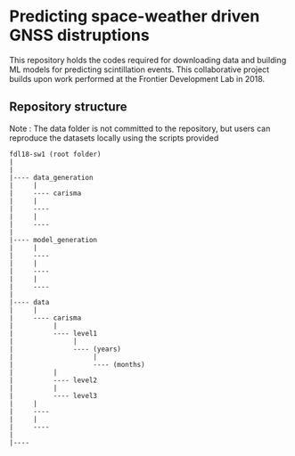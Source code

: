 # Predicting space-weather driven GNSS distruptions 

This repository holds the codes required for downloading data and building ML models for predicting scintillation events. This collaborative project builds upon work performed at the Frontier Development Lab in 2018.

## Repository structure
Note : The data folder is not committed to the repository, but users can reproduce the datasets locally using the scripts provided

```
fdl18-sw1 (root folder)
| 
| 
|---- data_generation
|     | 
|     ---- carisma
|     | 
|     ----
|     | 
|     ----
| 
|---- model_generation
|     | 
|     ----
|     | 
|     ----
|     | 
|     ----
| 
|---- data
|     | 
|     ---- carisma
|          | 
|          ---- level1
|               | 
|               ---- (years)
|                    | 
|                    ---- (months)
|          | 
|          ---- level2
|          | 
|          ---- level3
|     | 
|     ----
|     | 
|     ----
| 
|----
```
